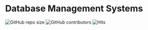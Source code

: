 # Database Management Systems

![GitHub repo size](https://img.shields.io/github/repo-size/TashinParvez/Database-Management-Systems-UIU)
![GitHub contributors](https://img.shields.io/github/contributors/TashinParvez/Database-Management-Systems-UIU)
![Hits](https://hits.seeyoufarm.com/api/count/incr/badge.svg?url=https://github.com/TashinParvez/Database-Management-Systems-UIU)
